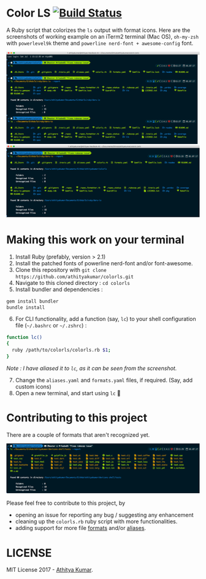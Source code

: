 # Color LS [![Build Status](https://travis-ci.org/athityakumar/colorls.svg?branch=master)](https://travis-ci.org/athityakumar/colorls)
A Ruby script that colorizes the `ls` output with format icons. Here are the screenshots of
working example on an iTerm2 terminal (Mac OS), `oh-my-zsh` with `powerlevel9k` theme and `powerline nerd-font + awesome-config` font.

![Example #1](readme/example1.png)
![Example #2](readme/example2.png)

# Making this work on your terminal

1. Install Ruby (prefably, version > 2.1)
2. Install the patched fonts of powerline nerd-font and/or font-awesome.
3. Clone this repository with `git clone https://github.com/athityakumar/colorls.git`
4. Navigate to this cloned directory : `cd colorls`
5. Install bundler and dependencies :
  ```
  gem install bundler
  bundle install
  ``` 
6. For CLI functionality, add a function (say, `lc`) to your shell configuration file (`~/.bashrc` or `~/.zshrc`) : 
  ```sh
  function lc()
  {
    ruby /path/to/colorls/colorls.rb $1;
  }
  ```

  _Note : I have aliased it to `lc`, as it can be seen from the screenshot._

7. Change the `aliases.yaml` and `formats.yaml` files, if required. (Say, add custom icons)
8. Open a new terminal, and start using `lc` :tada:

# Contributing to this project

There are a couple of formats that aren't recognized yet.

![Pending formats](readme/pending.png)

Please feel free to contribute to this project, by 
- opening an issue for reporting any bug / suggesting any enhancement
- cleaning up the `colorls.rb` ruby script with more functionalities.
- adding support for more file [formats](formats.yaml) and/or [aliases](aliases.yaml).

# LICENSE

MIT License 2017 - [Athitya Kumar](https://github.com/athityakumar/).
